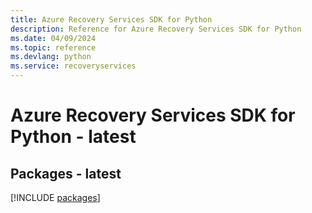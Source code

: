 ```yaml
---
title: Azure Recovery Services SDK for Python
description: Reference for Azure Recovery Services SDK for Python
ms.date: 04/09/2024
ms.topic: reference
ms.devlang: python
ms.service: recoveryservices
---
```

# Azure Recovery Services SDK for Python - latest
## Packages - latest
[!INCLUDE [packages](recovery-services-index.md)]